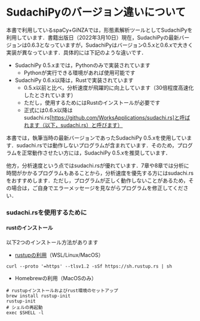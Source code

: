# SudachiPyのバージョン違いについて

本書で利用しているspaCy+GiNZAでは，形態素解析ツールとしてSudachiPyを利用しています．書籍出版日（2022年3月10日）現在，SudachiPyの最新バージョンは0.6.3となっていますが，SudachiPyはバージョン0.5.xと0.6.xで大きく実装が異なっています．具体的には下記のような違いです．

* SudachiPy 0.5.xまでは，Pythonのみで実装されています
  * Pythonが実行できる環境があれば使用可能です
* SudachiPy 0.6.x以降は，Rustで実装されています
  * 0.5.x以前と比べ，分析速度が飛躍的に向上しています（30倍程度高速化したとされています）
  * ただし，使用するためにはRustのインストールが必要です
  * 正式には0.6.x以降はsudachi.rs[https://github.com/WorksApplications/sudachi.rs]と呼ばれます（以下，sudachi.rs）と呼びます）

本書では，執筆当時の最新バージョンであったSudachiPy 0.5.xを使用しています．sudachi.rsでは動作しないプログラムが含まれています．そのため，プログラムを正常動作させたい方には，SudachiPy 0.5.xを推奨しています．

他方，分析速度という点ではsudachi.rsが優れています．7章や8章では分析に時間がかかるプログラムもあることから，分析速度を優先する方にはsudachi.rsをおすすめします．ただし，プログラムが正しく動作しないことがあるため，その場合は，ご自身でエラーメッセージを見ながらプログラムを修正してください．



### sudachi.rsを使用するために

#### rustのインストール

以下2つのインストール方法があります

* [rustupの利用](https://www.rust-lang.org/ja/tools/install)（WSL/Linux/MacOS）

```
curl --proto '=https' --tlsv1.2 -sSf https://sh.rustup.rs | sh
```

* Homebrewの利用（MacOSのみ）

```
# rustupインストールおよびrust環境のセットアップ
brew install rustup-init
rustup-init
# シェルの再起動
exec $SHELL -l
```



